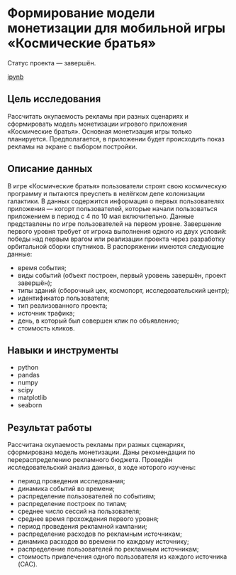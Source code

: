 # Формирование модели монетизации для мобильной игры «Космические братья»

Статус проекта — завершён.

[ipynb](https://github.com/irashtelm/portfolio/blob/2291a6ce126fbfb89dd5f29df62b7cb28ba5e478/space_brothers/space_brothers.ipynb)

## **Цель исследования**

Рассчитать окупаемость рекламы при разных сценариях и сформировать модель монетизации игрового приложения «Космические братья». Основная монетизация игры только планируется. Предполагается, в приложении будет происходить показ рекламы на экране с выбором постройки.

## **Описание данных**

В игре «Космические братья» пользователи строят свою космическую программу и пытаются преуспеть в нелёгком деле колонизации галактики. В данных содержится информация о первых пользователях приложения — когорт пользователей, которые начали пользоваться приложением в период с 4 по 10 мая включительно. Данные представлены по игре пользователей на первом уровне. Завершение первого уровня требует от игрока выполнения одного из двух условий: победы над первым врагом или реализации проекта через разработку орбитальной сборки спутников. В распоряжении имеются следующие данные:

- время события;
- виды событий (объект построен, первый уровень завершён, проект завершён);
- типы зданий (сборочный цех, космопорт, исследовательский центр);
- идентификатор пользователя;
- тип реализованного проекта;
- источник трафика;
- день, в который был совершен клик по объявлению;
- стоимость кликов.

## **Навыки и инструменты**
- python
- pandas
- numpy
- scipy
- matplotlib
- seaborn

## **Результат работы**

Рассчитана окупаемость рекламы при разных сценариях, сформирована модель монетизации. Даны рекомендации по перераспределению рекламного бюджета. Проведён исследовательский анализ данных, в ходе которого изучены:

- период проведения исследования;
- динамика событий во времени;
- распределение пользователей по событиям;
- распределение построек по типам;
- среднее число сессий на пользователя;
- среднее время прохождения первого уровня;
- период проведения рекламной кампании;
- распределение расходов по рекламным источникам;
- динамика расходов во времени по каждому источнику;
- распределение пользователей по рекламным источникам;
- стоимость привлечения одного пользователя из каждого источника (CAC).
